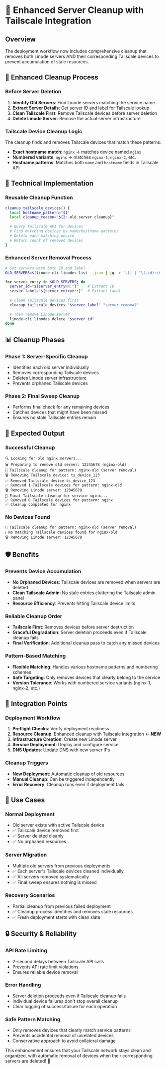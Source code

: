# 🧹 Enhanced Server Cleanup with Tailscale Integration

## Overview
The deployment workflow now includes comprehensive cleanup that removes both Linode servers AND their corresponding Tailscale devices to prevent accumulation of stale resources.

## 🎯 **Enhanced Cleanup Process**

### **Before Server Deletion**
1. **Identify Old Servers**: Find Linode servers matching the service name
2. **Extract Server Details**: Get server ID and label for Tailscale lookup
3. **Clean Tailscale First**: Remove Tailscale devices before server deletion
4. **Delete Linode Server**: Remove the actual server infrastructure

### **Tailscale Device Cleanup Logic**
The cleanup finds and removes Tailscale devices that match these patterns:
- **Exact hostname match**: `nginx` → matches device named `nginx`
- **Numbered variants**: `nginx` → matches `nginx-1`, `nginx-2`, etc.
- **Hostname patterns**: Matches both `name` and `hostname` fields in Tailscale API

## 🔧 **Technical Implementation**

### **Reusable Cleanup Function**
```bash
cleanup_tailscale_devices() {
  local hostname_pattern="$1"
  local cleanup_reason="${2:-old server cleanup}"
  
  # Query Tailscale API for devices
  # Find matching devices by name/hostname patterns
  # Delete each matching device
  # Return count of removed devices
}
```

### **Enhanced Server Removal Process**
```bash
# Get servers with both ID and label
OLD_SERVERS=$(linode-cli linodes list --json | jq -r '.[] | "\(.id):\(.label)"')

for server_entry in $OLD_SERVERS; do
  server_id="${server_entry%%:*}"    # Extract ID
  server_label="${server_entry#*:}"  # Extract label
  
  # Clean Tailscale devices first
  cleanup_tailscale_devices "$server_label" "server removal"
  
  # Then remove Linode server
  linode-cli linodes delete "$server_id"
done
```

## 📊 **Cleanup Phases**

### **Phase 1: Server-Specific Cleanup**
- Identifies each old server individually
- Removes corresponding Tailscale devices
- Deletes Linode server infrastructure
- Prevents orphaned Tailscale devices

### **Phase 2: Final Sweep Cleanup**
- Performs final check for any remaining devices
- Catches devices that might have been missed
- Ensures no stale Tailscale entries remain

## 🚀 **Expected Output**

### **Successful Cleanup**
```
🔍 Looking for old nginx servers...
🗑️ Preparing to remove old server: 12345678 (nginx-old)
🔗 Tailscale cleanup for pattern: nginx-old (server removal)
🗑️ Removing Tailscale device: ts_device_123
✅ Removed Tailscale device ts_device_123
✅ Removed 1 Tailscale devices for pattern: nginx-old
🗑️ Removing Linode server: 12345678
🔗 Final Tailscale cleanup for service nginx...
✅ Removed 0 Tailscale devices for pattern: nginx
✅ Cleanup completed for nginx
```

### **No Devices Found**
```
🔗 Tailscale cleanup for pattern: nginx-old (server removal)
ℹ️ No matching Tailscale devices found for nginx-old
🗑️ Removing Linode server: 12345678
```

## 🛡️ **Benefits**

### **Prevents Device Accumulation**
- **No Orphaned Devices**: Tailscale devices are removed when servers are deleted
- **Clean Tailscale Admin**: No stale entries cluttering the Tailscale admin panel
- **Resource Efficiency**: Prevents hitting Tailscale device limits

### **Reliable Cleanup Order**
- **Tailscale First**: Removes devices before server destruction
- **Graceful Degradation**: Server deletion proceeds even if Tailscale cleanup fails
- **Final Verification**: Additional cleanup pass to catch any missed devices

### **Pattern-Based Matching**
- **Flexible Matching**: Handles various hostname patterns and numbering schemes
- **Safe Targeting**: Only removes devices that clearly belong to the service
- **Version Tolerance**: Works with numbered service variants (nginx-1, nginx-2, etc.)

## 🔄 **Integration Points**

### **Deployment Workflow**
1. **Preflight Checks**: Verify deployment readiness
2. **Resource Cleanup**: Enhanced cleanup with Tailscale integration ← **NEW**
3. **Infrastructure Creation**: Create new Linode server
4. **Service Deployment**: Deploy and configure service
5. **DNS Updates**: Update DNS with new server IPs

### **Cleanup Triggers**
- **New Deployment**: Automatic cleanup of old resources
- **Manual Cleanup**: Can be triggered independently
- **Error Recovery**: Cleanup runs even if deployment fails

## 🎯 **Use Cases**

### **Normal Deployment**
- Old server exists with active Tailscale device
- ✅ Tailscale device removed first
- ✅ Server deleted cleanly
- ✅ No orphaned resources

### **Server Migration**
- Multiple old servers from previous deployments
- ✅ Each server's Tailscale devices cleaned individually
- ✅ All servers removed systematically
- ✅ Final sweep ensures nothing is missed

### **Recovery Scenarios**
- Partial cleanup from previous failed deployment
- ✅ Cleanup process identifies and removes stale resources
- ✅ Fresh deployment starts with clean slate

## 🔒 **Security & Reliability**

### **API Rate Limiting**
- 2-second delays between Tailscale API calls
- Prevents API rate limit violations
- Ensures reliable device removal

### **Error Handling**
- Server deletion proceeds even if Tailscale cleanup fails
- Individual device failures don't stop overall cleanup
- Clear logging of success/failure for each operation

### **Safe Pattern Matching**
- Only removes devices that clearly match service patterns
- Prevents accidental removal of unrelated devices
- Conservative approach to avoid collateral damage

This enhancement ensures that your Tailscale network stays clean and organized, with automatic removal of devices when their corresponding servers are deleted! 🎉
